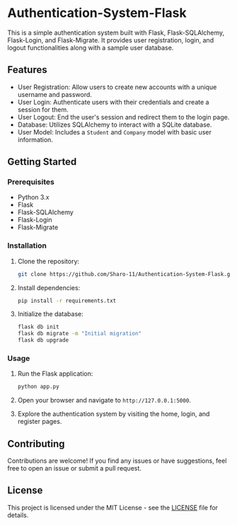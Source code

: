 # Authentication-System-Flask

This is a simple authentication system built with Flask, Flask-SQLAlchemy, Flask-Login, and Flask-Migrate. It provides user registration, login, and logout functionalities along with a sample user database.

## Features

- User Registration: Allow users to create new accounts with a unique username and password.
- User Login: Authenticate users with their credentials and create a session for them.
- User Logout: End the user's session and redirect them to the login page.
- Database: Utilizes SQLAlchemy to interact with a SQLite database.
- User Model: Includes a `Student` and `Company` model with basic user information.

## Getting Started

### Prerequisites

- Python 3.x
- Flask
- Flask-SQLAlchemy
- Flask-Login
- Flask-Migrate

### Installation

1. Clone the repository:

   ```bash
   git clone https://github.com/Sharo-11/Authentication-System-Flask.git
   ```

2. Install dependencies:

   ```bash
   pip install -r requirements.txt
   ```

3. Initialize the database:

   ```bash
   flask db init
   flask db migrate -m "Initial migration"
   flask db upgrade
   ```

### Usage

1. Run the Flask application:

   ```bash
   python app.py
   ```

2. Open your browser and navigate to `http://127.0.0.1:5000`.

3. Explore the authentication system by visiting the home, login, and register pages.

## Contributing

Contributions are welcome! If you find any issues or have suggestions, feel free to open an issue or submit a pull request.

## License

This project is licensed under the MIT License - see the [LICENSE](LICENSE) file for details.

